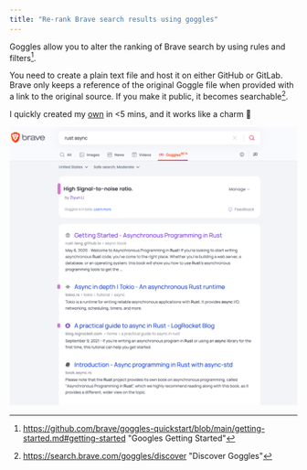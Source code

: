 ```yaml
---
title: "Re-rank Brave search results using goggles"
---
```


Goggles allow you to alter the ranking of Brave search by using rules and filters[^1].

You need to create a plain text file and host it on either GitHub or GitLab. Brave only keeps a reference of the original Goggle file when provided with a link to the original source. If you make it public, it becomes searchable[^2].

I quickly created my [own](https://github.com/ziyunli/goggles/blob/main/snr.goggle) in  <5 mins, and it works like a charm 🥳

![image.png](notes/images/screenshot.png)

[^1]: https://github.com/brave/goggles-quickstart/blob/main/getting-started.md#getting-started "Googles Getting Started"
[^2]: https://search.brave.com/goggles/discover "Discover Goggles"
